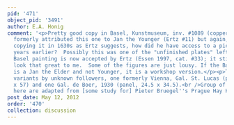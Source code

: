 ```yaml
---
pid: '471'
object_pid: '3491'
author: E.A. Honig
comment: '<p>Pretty good copy in Basel, Kunstmuseum, inv. #1089 (copper, 33 x 47.5)  Ertz
  formerly attributed this one to Jan the Younger (Ertz #11) but again, if he was
  copying it in 1630s as Ertz suggests, how did he have access to a picture done 30
  years earlier?  Possibly this was one of the "unfinished plates" left by his father.
  Basel painting is now accepted by Ertz (Essen 1997, cat. #33); it still doesn''t
  look that great to me.  Some of the figures are just lousy. If the Basel painting
  is a Jan the Elder and not Younger, it is a workshop version.</p><p>Two further
  variants by unknown followers, one formerly Vienna, Gal. St. Lucas (panel, 38.5
  x 57) and one Gal. de Boer, 1930 (panel, 24.5 x 34.5).<br />Group of farm girls
  here are adapted from [some study for] Pieter Bruegel''s Prague Hay Harvest.</p>'
post_date: May 12, 2012
order: '470'
collection: discussion
---
```

